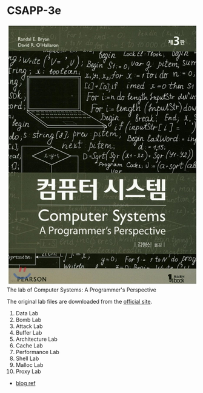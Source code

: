 # CSAPP-3e

![](img/XL.jpeg)
The lab of Computer Systems: A Programmer's Perspective

The original lab files are downloaded from the [official site](http://csapp.cs.cmu.edu/3e/labs.html).

1. Data Lab
2. Bomb Lab
3. Attack Lab
4. Buffer Lab
5. Architecture Lab
6. Cache Lab
7. Performance Lab
8. Shell Lab
9. Malloc Lab
10. Proxy Lab

- [blog ref](https://it-eldorado.tistory.com/32)
